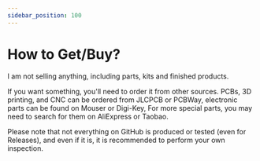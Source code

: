 ```yaml
---
sidebar_position: 100
---
```


# How to Get/Buy?

I am not selling anything, including parts, kits and finished products.

If you want something, you'll need to order it from other sources. PCBs, 3D printing, and CNC can be ordered from JLCPCB or PCBWay, electronic parts can be found on Mouser or Digi-Key, For more special parts, you may need to search for them on AliExpress or Taobao.

Please note that not everything on GitHub is produced or tested (even for Releases), and even if it is, it is recommended to perform your own inspection.
